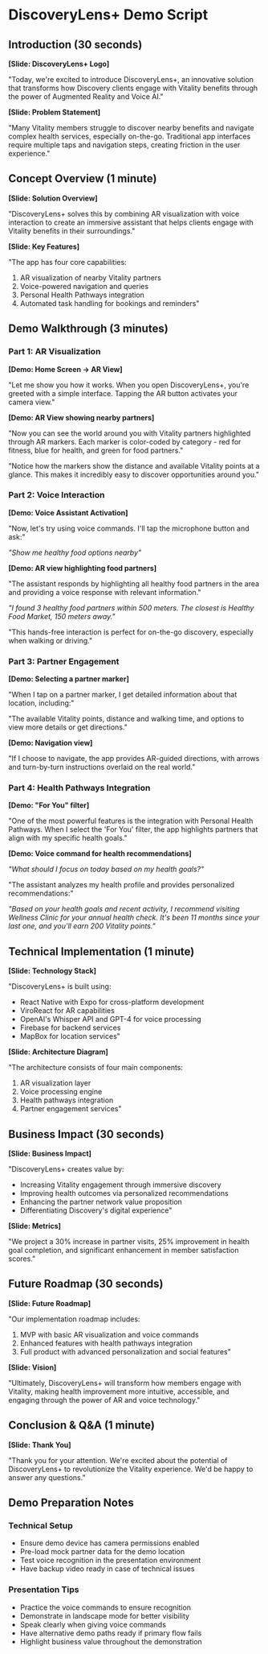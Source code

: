 # DiscoveryLens+ Demo Script

## Introduction (30 seconds)

**[Slide: DiscoveryLens+ Logo]**

"Today, we're excited to introduce DiscoveryLens+, an innovative solution that transforms how Discovery clients engage with Vitality benefits through the power of Augmented Reality and Voice AI."

**[Slide: Problem Statement]**

"Many Vitality members struggle to discover nearby benefits and navigate complex health services, especially on-the-go. Traditional app interfaces require multiple taps and navigation steps, creating friction in the user experience."

## Concept Overview (1 minute)

**[Slide: Solution Overview]**

"DiscoveryLens+ solves this by combining AR visualization with voice interaction to create an immersive assistant that helps clients engage with Vitality benefits in their surroundings."

**[Slide: Key Features]**

"The app has four core capabilities:
1. AR visualization of nearby Vitality partners
2. Voice-powered navigation and queries
3. Personal Health Pathways integration
4. Automated task handling for bookings and reminders"

## Demo Walkthrough (3 minutes)

### Part 1: AR Visualization

**[Demo: Home Screen → AR View]**

"Let me show you how it works. When you open DiscoveryLens+, you're greeted with a simple interface. Tapping the AR button activates your camera view."

**[Demo: AR View showing nearby partners]**

"Now you can see the world around you with Vitality partners highlighted through AR markers. Each marker is color-coded by category - red for fitness, blue for health, and green for food partners."

"Notice how the markers show the distance and available Vitality points at a glance. This makes it incredibly easy to discover opportunities around you."

### Part 2: Voice Interaction

**[Demo: Voice Assistant Activation]**

"Now, let's try using voice commands. I'll tap the microphone button and ask:"

*"Show me healthy food options nearby"*

**[Demo: AR view highlighting food partners]**

"The assistant responds by highlighting all healthy food partners in the area and providing a voice response with relevant information."

*"I found 3 healthy food partners within 500 meters. The closest is Healthy Food Market, 150 meters away."*

"This hands-free interaction is perfect for on-the-go discovery, especially when walking or driving."

### Part 3: Partner Engagement

**[Demo: Selecting a partner marker]**

"When I tap on a partner marker, I get detailed information about that location, including:"

"The available Vitality points, distance and walking time, and options to view more details or get directions."

**[Demo: Navigation view]**

"If I choose to navigate, the app provides AR-guided directions, with arrows and turn-by-turn instructions overlaid on the real world."

### Part 4: Health Pathways Integration

**[Demo: "For You" filter]**

"One of the most powerful features is the integration with Personal Health Pathways. When I select the 'For You' filter, the app highlights partners that align with my specific health goals."

**[Demo: Voice command for health recommendations]**

*"What should I focus on today based on my health goals?"*

"The assistant analyzes my health profile and provides personalized recommendations:"

*"Based on your health goals and recent activity, I recommend visiting Wellness Clinic for your annual health check. It's been 11 months since your last one, and you'll earn 200 Vitality points."*

## Technical Implementation (1 minute)

**[Slide: Technology Stack]**

"DiscoveryLens+ is built using:
- React Native with Expo for cross-platform development
- ViroReact for AR capabilities
- OpenAI's Whisper API and GPT-4 for voice processing
- Firebase for backend services
- MapBox for location services"

**[Slide: Architecture Diagram]**

"The architecture consists of four main components:
1. AR visualization layer
2. Voice processing engine
3. Health pathways integration
4. Partner engagement services"

## Business Impact (30 seconds)

**[Slide: Business Impact]**

"DiscoveryLens+ creates value by:
- Increasing Vitality engagement through immersive discovery
- Improving health outcomes via personalized recommendations
- Enhancing the partner network value proposition
- Differentiating Discovery's digital experience"

**[Slide: Metrics]**

"We project a 30% increase in partner visits, 25% improvement in health goal completion, and significant enhancement in member satisfaction scores."

## Future Roadmap (30 seconds)

**[Slide: Future Roadmap]**

"Our implementation roadmap includes:
1. MVP with basic AR visualization and voice commands
2. Enhanced features with health pathways integration
3. Full product with advanced personalization and social features"

**[Slide: Vision]**

"Ultimately, DiscoveryLens+ will transform how members engage with Vitality, making health improvement more intuitive, accessible, and engaging through the power of AR and voice technology."

## Conclusion & Q&A (1 minute)

**[Slide: Thank You]**

"Thank you for your attention. We're excited about the potential of DiscoveryLens+ to revolutionize the Vitality experience. We'd be happy to answer any questions."

## Demo Preparation Notes

### Technical Setup
- Ensure demo device has camera permissions enabled
- Pre-load mock partner data for the demo location
- Test voice recognition in the presentation environment
- Have backup video ready in case of technical issues

### Presentation Tips
- Practice the voice commands to ensure recognition
- Demonstrate in landscape mode for better visibility
- Speak clearly when giving voice commands
- Have alternative demo paths ready if primary flow fails
- Highlight business value throughout the demonstration
